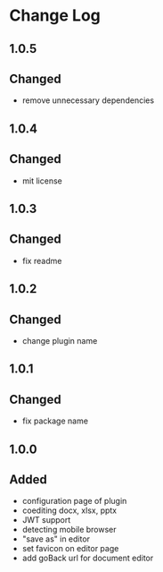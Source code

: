 # Change Log

## 1.0.5
## Changed
- remove unnecessary dependencies

## 1.0.4
## Changed
- mit license

## 1.0.3
## Changed
- fix readme

## 1.0.2
## Changed
- change plugin name

## 1.0.1
## Changed
- fix package name

## 1.0.0
## Added
- configuration page of plugin
- coediting docx, xlsx, pptx
- JWT support
- detecting mobile browser
- "save as" in editor
- set favicon on editor page
- add goBack url for document editor